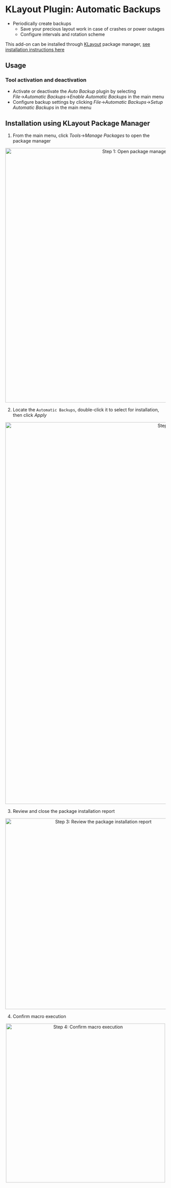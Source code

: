 # KLayout Plugin: Automatic Backups

<!--
[![Watch the demo](doc/screenshot-demo-video.gif)](https://youtube.com/watch/v=TODO)
-->

* Periodically create backups
   * Save your precious layout work in case of crashes or power outages
   * Configure intervals and rotation scheme
   
This add-on can be installed through [KLayout](https://klayout.de) package manager, [see installation instructions here](#installation-instructions)

## Usage

### Tool activation and deactivation

- Activate or deactivate the *Auto Backup* plugin by selecting *File*→*Automatic Backups*→*Enable Automatic Backups* in the main menu
- Configure backup settings by clicking *File*→*Automatic Backups*→*Setup Automatic Backups* in the main menu

## Installation using KLayout Package Manager

<a id="installation-instructions"></a>

1. From the main menu, click *Tools*→*Manage Packages* to open the package manager
<p align="center">
<img align="middle" src="doc/klayout-package-manager-install1.jpg" alt="Step 1: Open package manager" width="800"/>
</p>

2. Locate the `Automatic Backups`, double-click it to select for installation, then click *Apply*
<p align="center">
<img align="middle" src="doc/klayout-package-manager-install2.jpg" alt="Step 2: Choose and install the package" width="1200"/>
</p>

3. Review and close the package installation report
<p align="center">
<img align="middle" src="doc/klayout-package-manager-install3.jpg" alt="Step 3: Review the package installation report" width="600"/>
</p>

4. Confirm macro execution
<p align="center">
<img align="middle" src="doc/klayout-package-manager-install4.jpg" alt="Step 4: Confirm macro execution" width="500"/>
</p>

